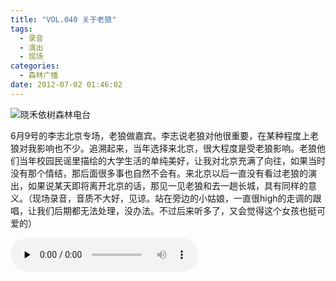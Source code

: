 ```yaml
---
title: "VOL.040 关于老狼"
tags:
  - 录音
  - 演出
  - 现场
categories:
  - 森林广播
date: 2012-07-02 01:46:02
---
```


![晓禾依树森林电台](../../../images/radiocover/radio_040.jpg) 

6月9号的李志北京专场，老狼做嘉宾。李志说老狼对他很重要，在某种程度上老狼对我影响也不少。追溯起来，当年选择来北京，很大程度是受老狼影响。老狼他们当年校园民谣里描绘的大学生活的单纯美好，让我对北京充满了向往，如果当时没有那个情结，那后面很多事也自然不会有。来北京以后一直没有看过老狼的演出，如果说某天即将离开北京的话，那见一见老狼和去一趟长城，具有同样的意义。（现场录音，音质不大好，见谅。站在旁边的小姑娘，一直很high的走调的跟唱，让我们后期都无法处理，没办法。不过后来听多了，又会觉得这个女孩也挺可爱的）   

<audio id="audio" controls="" preload="none">
  <source id="mp3" src="http://www.coletree.com/radio/coletree_radio_040.mp3">
</audio>